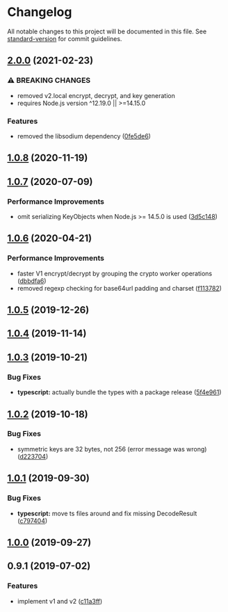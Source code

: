 # Changelog

All notable changes to this project will be documented in this file. See [standard-version](https://github.com/conventional-changelog/standard-version) for commit guidelines.

## [2.0.0](https://github.com/panva/paseto/compare/v1.0.8...v2.0.0) (2021-02-23)


### ⚠ BREAKING CHANGES

* removed v2.local encrypt, decrypt, and key generation
* requires Node.js version ^12.19.0 || >=14.15.0

### Features

* removed the libsodium dependency ([0fe5de6](https://github.com/panva/paseto/commit/0fe5de69925ed2c98e1d6527da9a3ac961349145))

## [1.0.8](https://github.com/panva/paseto/compare/v1.0.7...v1.0.8) (2020-11-19)

## [1.0.7](https://github.com/panva/paseto/compare/v1.0.6...v1.0.7) (2020-07-09)


### Performance Improvements

* omit serializing KeyObjects when Node.js >= 14.5.0 is used ([3d5c148](https://github.com/panva/paseto/commit/3d5c1487df714a0bf62a4fc5f89d280a8c649f09))



## [1.0.6](https://github.com/panva/paseto/compare/v1.0.5...v1.0.6) (2020-04-21)


### Performance Improvements

* faster V1 encrypt/decrypt by grouping the crypto worker operations ([dbbdfa6](https://github.com/panva/paseto/commit/dbbdfa631a5afe1fa4790d681e382bb2ad44d46c))
* removed regexp checking for base64url padding and charset ([f113782](https://github.com/panva/paseto/commit/f113782092d56cb122a94556e8b5214f3cc361b4))



## [1.0.5](https://github.com/panva/paseto/compare/v1.0.4...v1.0.5) (2019-12-26)



## [1.0.4](https://github.com/panva/paseto/compare/v1.0.3...v1.0.4) (2019-11-14)



## [1.0.3](https://github.com/panva/paseto/compare/v1.0.2...v1.0.3) (2019-10-21)


### Bug Fixes

* **typescript:** actually bundle the types with a package release ([5f4e961](https://github.com/panva/paseto/commit/5f4e961f954e6181c79abf20f5b69d2cfd675a33))

## [1.0.2](https://github.com/panva/paseto/compare/v1.0.1...v1.0.2) (2019-10-18)


### Bug Fixes

* symmetric keys are 32 bytes, not 256 (error message was wrong) ([d223704](https://github.com/panva/paseto/commit/d223704))



## [1.0.1](https://github.com/panva/paseto/compare/v1.0.0...v1.0.1) (2019-09-30)


### Bug Fixes

* **typescript:** move ts files around and fix missing DecodeResult ([c797404](https://github.com/panva/paseto/commit/c797404))



## [1.0.0](https://github.com/panva/paseto/compare/v0.9.1...v1.0.0) (2019-09-27)



## 0.9.1 (2019-07-02)


### Features

* implement v1 and v2 ([c11a3ff](https://github.com/panva/paseto/commit/c11a3ff))
